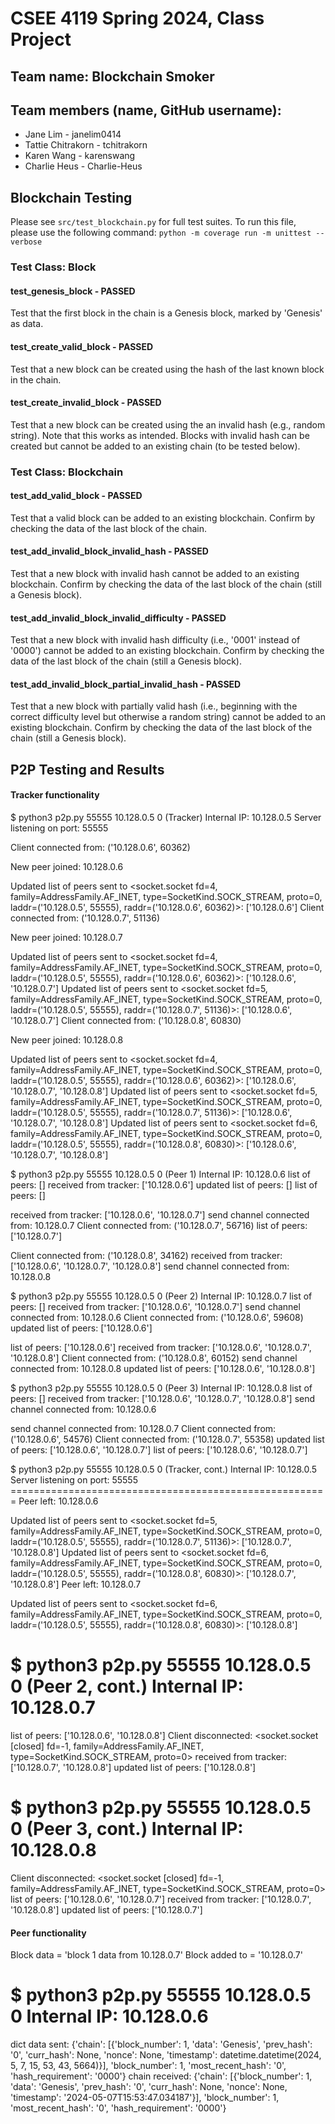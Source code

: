 # CSEE 4119 Spring 2024, Class Project

## Team name: Blockchain Smoker

## Team members (name, GitHub username):

- Jane Lim - janelim0414
- Tattie Chitrakorn - tchitrakorn
- Karen Wang - karenswang
- Charlie Heus - Charlie-Heus

## Blockchain Testing

Please see `src/test_blockchain.py` for full test suites. To run this file, please use the following command: `python -m coverage run -m unittest --verbose`

### Test Class: Block

#### test_genesis_block - PASSED

Test that the first block in the chain is a Genesis block, marked by 'Genesis' as data.

#### test_create_valid_block - PASSED

Test that a new block can be created using the hash of the last known block in the chain.

#### test_create_invalid_block - PASSED

Test that a new block can be created using the an invalid hash (e.g., random string). Note that this works as intended. Blocks with invalid hash can be created but cannot be added to an existing chain (to be tested below).

### Test Class: Blockchain

#### test_add_valid_block - PASSED

Test that a valid block can be added to an existing blockchain. Confirm by checking the data of the last block of the chain.

#### test_add_invalid_block_invalid_hash - PASSED

Test that a new block with invalid hash cannot be added to an existing blockchain. Confirm by checking the data of the last block of the chain (still a Genesis block).

#### test_add_invalid_block_invalid_difficulty - PASSED

Test that a new block with invalid hash difficulty (i.e., '0001' instead of '0000') cannot be added to an existing blockchain. Confirm by checking the data of the last block of the chain (still a Genesis block).

#### test_add_invalid_block_partial_invalid_hash - PASSED

Test that a new block with partially valid hash (i.e., beginning with the correct difficulty level but otherwise a random string) cannot be added to an existing blockchain. Confirm by checking the data of the last block of the chain (still a Genesis block).

## P2P Testing and Results

#### Tracker functionality
<Peer joining>
$ python3 p2p.py 55555 10.128.0.5 0 (Tracker)
Internal IP: 10.128.0.5
Server listening on port: 55555

Client connected from: ('10.128.0.6', 60362)

New peer joined: 10.128.0.6

Updated list of peers sent to <socket.socket fd=4, family=AddressFamily.AF_INET, type=SocketKind.SOCK_STREAM, proto=0, laddr=('10.128.0.5', 55555), raddr=('10.128.0.6', 60362)>: ['10.128.0.6']
Client connected from: ('10.128.0.7', 51136)

New peer joined: 10.128.0.7

Updated list of peers sent to <socket.socket fd=4, family=AddressFamily.AF_INET, type=SocketKind.SOCK_STREAM, proto=0, laddr=('10.128.0.5', 55555), raddr=('10.128.0.6', 60362)>: ['10.128.0.6', '10.128.0.7']
Updated list of peers sent to <socket.socket fd=5, family=AddressFamily.AF_INET, type=SocketKind.SOCK_STREAM, proto=0, laddr=('10.128.0.5', 55555), raddr=('10.128.0.7', 51136)>: ['10.128.0.6', '10.128.0.7']
Client connected from: ('10.128.0.8', 60830)

New peer joined: 10.128.0.8

Updated list of peers sent to <socket.socket fd=4, family=AddressFamily.AF_INET, type=SocketKind.SOCK_STREAM, proto=0, laddr=('10.128.0.5', 55555), raddr=('10.128.0.6', 60362)>: ['10.128.0.6', '10.128.0.7', '10.128.0.8']
Updated list of peers sent to <socket.socket fd=5, family=AddressFamily.AF_INET, type=SocketKind.SOCK_STREAM, proto=0, laddr=('10.128.0.5', 55555), raddr=('10.128.0.7', 51136)>: ['10.128.0.6', '10.128.0.7', '10.128.0.8']
Updated list of peers sent to <socket.socket fd=6, family=AddressFamily.AF_INET, type=SocketKind.SOCK_STREAM, proto=0, laddr=('10.128.0.5', 55555), raddr=('10.128.0.8', 60830)>: ['10.128.0.6', '10.128.0.7', '10.128.0.8']

$ python3 p2p.py 55555 10.128.0.5 0 (Peer 1)
Internal IP: 10.128.0.6
list of peers: []
received from tracker: ['10.128.0.6']
updated list of peers: []
list of peers: []

received from tracker: ['10.128.0.6', '10.128.0.7']
send channel connected from: 10.128.0.7
Client connected from: ('10.128.0.7', 56716)
list of peers: ['10.128.0.7']

Client connected from: ('10.128.0.8', 34162)
received from tracker: ['10.128.0.6', '10.128.0.7', '10.128.0.8']
send channel connected from: 10.128.0.8

$ python3 p2p.py 55555 10.128.0.5 0 (Peer 2)
Internal IP: 10.128.0.7
list of peers: []
received from tracker: ['10.128.0.6', '10.128.0.7']
send channel connected from: 10.128.0.6
Client connected from: ('10.128.0.6', 59608)
updated list of peers: ['10.128.0.6']

list of peers: ['10.128.0.6']
received from tracker: ['10.128.0.6', '10.128.0.7', '10.128.0.8']
Client connected from: ('10.128.0.8', 60152)
send channel connected from: 10.128.0.8
updated list of peers: ['10.128.0.6', '10.128.0.8']

$ python3 p2p.py 55555 10.128.0.5 0 (Peer 3)
Internal IP: 10.128.0.8
list of peers: []
received from tracker: ['10.128.0.6', '10.128.0.7', '10.128.0.8']
send channel connected from: 10.128.0.6

send channel connected from: 10.128.0.7
Client connected from: ('10.128.0.6', 54576)
Client connected from: ('10.128.0.7', 55358)
updated list of peers: ['10.128.0.6', '10.128.0.7']
list of peers: ['10.128.0.6', '10.128.0.7']

<Peer leaving>
$ python3 p2p.py 55555 10.128.0.5 0 (Tracker, cont.)
Internal IP: 10.128.0.5
Server listening on port: 55555
=======================================================
Peer left: 10.128.0.6

Updated list of peers sent to <socket.socket fd=5, family=AddressFamily.AF_INET, type=SocketKind.SOCK_STREAM, proto=0, laddr=('10.128.0.5', 55555), raddr=('10.128.0.7', 51136)>: ['10.128.0.7', '10.128.0.8']
Updated list of peers sent to <socket.socket fd=6, family=AddressFamily.AF_INET, type=SocketKind.SOCK_STREAM, proto=0, laddr=('10.128.0.5', 55555), raddr=('10.128.0.8', 60830)>: ['10.128.0.7', '10.128.0.8']
Peer left: 10.128.0.7

Updated list of peers sent to <socket.socket fd=6, family=AddressFamily.AF_INET, type=SocketKind.SOCK_STREAM, proto=0, laddr=('10.128.0.5', 55555), raddr=('10.128.0.8', 60830)>: ['10.128.0.8']

$ python3 p2p.py 55555 10.128.0.5 0 (Peer 2, cont.)
Internal IP: 10.128.0.7
=======================================================
list of peers: ['10.128.0.6', '10.128.0.8']
Client disconnected: <socket.socket [closed] fd=-1, family=AddressFamily.AF_INET, type=SocketKind.SOCK_STREAM, proto=0>
received from tracker: ['10.128.0.7', '10.128.0.8']
updated list of peers: ['10.128.0.8']

$ python3 p2p.py 55555 10.128.0.5 0 (Peer 3, cont.)
Internal IP: 10.128.0.8
=======================================================
Client disconnected: <socket.socket [closed] fd=-1, family=AddressFamily.AF_INET, type=SocketKind.SOCK_STREAM, proto=0>
list of peers: ['10.128.0.6', '10.128.0.7']
received from tracker: ['10.128.0.7', '10.128.0.8']
updated list of peers: ['10.128.0.7']

#### Peer functionality
<Sending and receiving blocks>
Block data = 'block 1 data from 10.128.0.7'
Block added to = '10.128.0.7'

$ python3 p2p.py 55555 10.128.0.5 0
Internal IP: 10.128.0.6
===========================================
dict data sent: {'chain': [{'block_number': 1, 'data': 'Genesis', 'prev_hash': '0', 'curr_hash': None, 'nonce': None, 'timestamp': datetime.datetime(2024, 5, 7, 15, 53, 43, 5664)}], 'block_number': 1, 'most_recent_hash': '0', 'hash_requirement': '0000'}
chain received: {'chain': [{'block_number': 1, 'data': 'Genesis', 'prev_hash': '0', 'curr_hash': None, 'nonce': None, 'timestamp': '2024-05-07T15:53:47.034187'}], 'block_number': 1, 'most_recent_hash': '0', 'hash_requirement': '0000'}